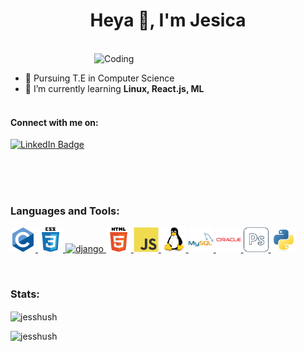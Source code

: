 <h1 align="center">Heya 👋, I'm Jesica</h1><br>
<img align="right" alt="Coding" width="370" src="https://cdnb.artstation.com/p/assets/images/images/028/991/999/original/anna-havrylyukh-.gif?1596125112"><br>
 
- 🔭 Pursuing T.E in Computer Science
- 🌱 I’m currently learning **Linux, React.js, ML**
  <br><br>


<div>
<h4 align="left">Connect with me on: </h4>

<a href="https://www.linkedin.com/in/jesica-annie-bijju-689696269/" align="center"><img src="https://img.shields.io/badge/LinkedIn-blue?style=for-the-badge&logo=linkedin&logoColor=white" alt="LinkedIn Badge"/>
</a>
</div>
<br><br><br>

<h3 align="left">Languages and Tools:</h3>
<p align="left"> <a href="https://www.cprogramming.com/" target="_blank" rel="noreferrer"> <img src="https://raw.githubusercontent.com/devicons/devicon/master/icons/c/c-original.svg" alt="c" width="40" height="40"/> </a> <a href="https://www.w3schools.com/css/" target="_blank" rel="noreferrer"> <img src="https://raw.githubusercontent.com/devicons/devicon/master/icons/css3/css3-original-wordmark.svg" alt="css3" width="40" height="40"/> </a> <a href="https://www.djangoproject.com/" target="_blank" rel="noreferrer"> <img src="https://cdn.worldvectorlogo.com/logos/django.svg" alt="django" width="40" height="40"/> </a> <a href="https://www.w3.org/html/" target="_blank" rel="noreferrer"> <img src="https://raw.githubusercontent.com/devicons/devicon/master/icons/html5/html5-original-wordmark.svg" alt="html5" width="40" height="40"/> </a> <a href="https://developer.mozilla.org/en-US/docs/Web/JavaScript" target="_blank" rel="noreferrer"> <img src="https://raw.githubusercontent.com/devicons/devicon/master/icons/javascript/javascript-original.svg" alt="javascript" width="40" height="40"/> </a> <a href="https://www.linux.org/" target="_blank" rel="noreferrer"> <img src="https://raw.githubusercontent.com/devicons/devicon/master/icons/linux/linux-original.svg" alt="linux" width="40" height="40"/> </a> <a href="https://www.mysql.com/" target="_blank" rel="noreferrer"> <img src="https://raw.githubusercontent.com/devicons/devicon/master/icons/mysql/mysql-original-wordmark.svg" alt="mysql" width="40" height="40"/> </a> <a href="https://www.oracle.com/" target="_blank" rel="noreferrer"> <img src="https://raw.githubusercontent.com/devicons/devicon/master/icons/oracle/oracle-original.svg" alt="oracle" width="40" height="40"/> </a> <a href="https://www.photoshop.com/en" target="_blank" rel="noreferrer"> <img src="https://raw.githubusercontent.com/devicons/devicon/master/icons/photoshop/photoshop-line.svg" alt="photoshop" width="40" height="40"/> </a> <a href="https://www.python.org" target="_blank" rel="noreferrer"> <img src="https://raw.githubusercontent.com/devicons/devicon/master/icons/python/python-original.svg" alt="python" width="40" height="40"/> </a> </p><br>


<h3 align="left">Stats:</h3>

<p><img align="center" src="https://github-readme-stats.vercel.app/api/top-langs?username=jesshush&show_icons=true&locale=en&layout=compact&bg_color=000000&text_color=ffffff" alt="jesshush" /></p>

<p>&nbsp;<img align="left" src="https://github-readme-streak-stats.herokuapp.com/?user=jesshush&theme=dark" alt="jesshush" /></p>

